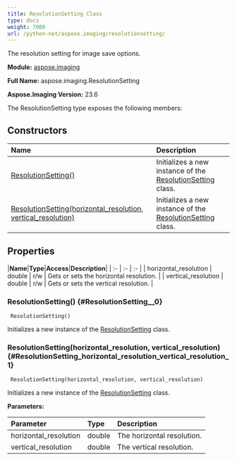 ```yaml
---
title: ResolutionSetting Class
type: docs
weight: 7000
url: /python-net/aspose.imaging/resolutionsetting/
---
```


The resolution setting for image save options.

**Module:** [aspose.imaging](/imaging/python-net/aspose.imaging/)

**Full Name:** aspose.imaging.ResolutionSetting

**Aspose.Imaging Version:** 23.6

The ResolutionSetting type exposes the following members:
## **Constructors**
|**Name**|**Description**|
| :- | :- |
| [ResolutionSetting()](#ResolutionSetting__0) | Initializes a new instance of the [ResolutionSetting](/imaging/python-net/aspose.imaging/resolutionsetting/) class. |
| [ResolutionSetting(horizontal_resolution, vertical_resolution)](#ResolutionSetting_horizontal_resolution_vertical_resolution_1) | Initializes a new instance of the [ResolutionSetting](/imaging/python-net/aspose.imaging/resolutionsetting/) class. |
## **Properties**
|**Name**|**Type**|**Access**|**Description**|
| :- | :- | :- |
| horizontal_resolution | double | r/w | Gets or sets the horizontal resolution. |
| vertical_resolution | double | r/w | Gets or sets the vertical resolution. |

### ResolutionSetting() {#ResolutionSetting__0}


```
 ResolutionSetting() 
```

Initializes a new instance of the [ResolutionSetting](/imaging/python-net/aspose.imaging/resolutionsetting/) class.

### ResolutionSetting(horizontal_resolution, vertical_resolution) {#ResolutionSetting_horizontal_resolution_vertical_resolution_1}


```
 ResolutionSetting(horizontal_resolution, vertical_resolution) 
```

Initializes a new instance of the [ResolutionSetting](/imaging/python-net/aspose.imaging/resolutionsetting/) class.

**Parameters:**

| Parameter | Type | Description |
| :- | :- | :- |
| horizontal_resolution | double | The horizontal resolution. |
| vertical_resolution | double | The vertical resolution. |

